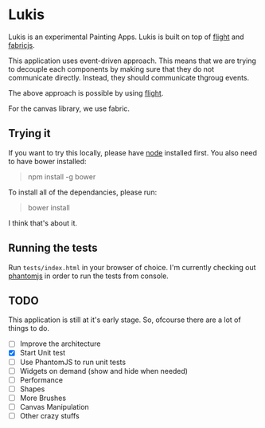 # Lukis

Lukis is an experimental Painting Apps. Lukis is built on top of [flight](http://twitter.github.io/flight/) and [fabricjs](fabricjs.com).

This application uses event-driven approach. This means that we are trying to decouple each components by making sure that they do not communicate directly. Instead, they should communicate thgroug events.

The above approach is possible by using [flight](http://twitter.github.io/flight/).

For the canvas library, we use fabric.

## Trying it

If you want to try this locally, please have [node](http://nodejs.org/) installed first. You also need to have bower installed:

> npm install -g bower

To install all of the dependancies, please run:

> bower install

I think that's about it.

## Running the tests

Run `tests/index.html` in your browser of choice. I'm currently checking out [phantomjs](http://phantomjs.org) in order to run the tests from console.

## TODO

This application is still at it's early stage. So, ofcourse there are a lot of things to do.

- [ ] Improve the architecture
- [x] Start Unit test
- [ ] Use PhantomJS to run unit tests
- [ ] Widgets on demand (show and hide when needed)
- [ ] Performance
- [ ] Shapes
- [ ] More Brushes
- [ ] Canvas Manipulation
- [ ] Other crazy stuffs